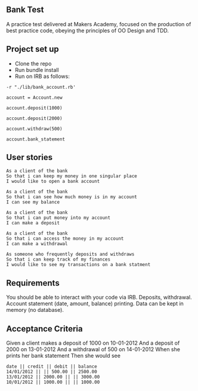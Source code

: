 ## Bank Test

A practice test delivered at Makers Academy, focused on the production of best practice code, obeying the principles of OO Design and TDD.

## Project set up
- Clone the repo 
- Run bundle install 
- Run on IRB as follows:
```
-r "./lib/bank_account.rb'
```
```
account = Account.new 
```
```
account.deposit(1000)
```
```
account.deposit(2000)
```
```
account.withdraw(500)
```
```
account.bank_statement
```

## User stories
```
As a client of the bank
So that i can keep my money in one singular place
I would like to open a bank account
```

```
As a client of the bank
So that i can see how much money is in my account
I can see my balance
```

```
As a client of the bank 
So that i can put money into my account
I can make a deposit
```

```
As a client of the bank
So that i can access the money in my account
I can make a withdrawal
```

```
As someone who frequently deposits and withdraws
So that i can keep track of my finances
I would like to see my transactions on a bank statment
```

## Requirements

You should be able to interact with your code via IRB.
Deposits, withdrawal.
Account statement (date, amount, balance) printing.
Data can be kept in memory (no database).

## Acceptance Criteria 

Given a client makes a deposit of 1000 on 10-01-2012
And a deposit of 2000 on 13-01-2012
And a withdrawal of 500 on 14-01-2012
When she prints her bank statement
Then she would see

```
date || credit || debit || balance
14/01/2012 || || 500.00 || 2500.00
13/01/2012 || 2000.00 || || 3000.00
10/01/2012 || 1000.00 || || 1000.00
```













